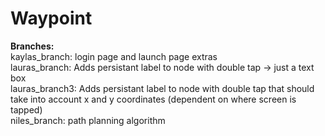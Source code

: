 # Waypoint

**Branches:**  
kaylas_branch: login page and launch page extras  
lauras_branch: Adds persistant label to node with double tap -> just a text box  
lauras_branch3: Adds persistant label to node with double tap that should take into account x and y coordinates (dependent on where screen is tapped)  
niles_branch: path planning algorithm  
